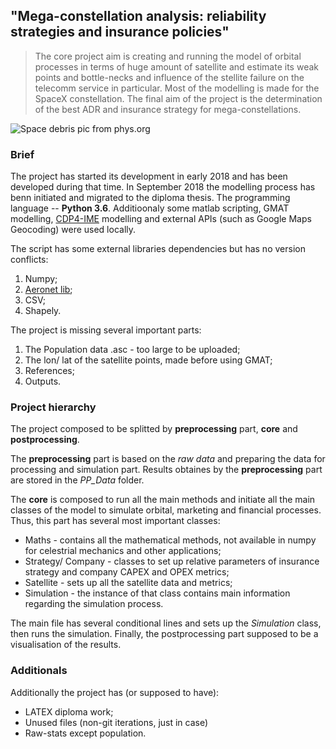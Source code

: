 ## "Mega-constellation analysis: reliability strategies and insurance policies"

> The core project aim is creating and running the model of orbital processes in terms of huge amount of satellite and estimate its weak points and bottle-necks and influence of the stellite failure on the telecomm service in particular. Most of the modelling is made for the SpaceX constellation. The final aim of the project is the determination of the best ADR and insurance strategy for mega-constellations.

![Space debris pic from phys.org](https://3c1703fe8d.site.internapcdn.net/newman/gfx/news/hires/2018/whyspacedebr.jpg)

### Brief

The project has started its development in early 2018 and has been developed during that time. In September 2018 the modelling process has benn initiated and migrated to the diploma thesis. The programming language -- **Python 3.6**. Additioonaly some matlab scripting, GMAT modelling, [CDP4-IME](https://github.com/RHEAGROUP/CDP4-IME-Community-Edition) modelling and external APIs (such as Google Maps Geocoding) were used locally.

The script has some external libraries dependencies but has no version conflicts:
1. Numpy;
2. [Aeronet lib](https://github.com/aeronetlab/aeronetlib);
3. CSV;
4. Shapely.

The project is missing several important parts:
1. The Population data .asc - too large to be uploaded;
2. The lon/ lat of the satellite points, made before using GMAT;
3. References;
4. Outputs.

### Project hierarchy
The project composed to be splitted by **preprocessing** part, **core** and **postprocessing**. 

The **preprocessing** part is based on the *raw data* and preparing the data for processing and simulation part. Results obtaines by the **preprocessing** part are stored in the *PP_Data* folder.

The **core** is composed to run all the main methods and initiate all the main classes of the model to simulate orbital, marketing and financial processes. Thus, this part has several most important classes:
* Maths - contains all the mathematical methods, not available in numpy for celestrial mechanics and other applications;
* Strategy/ Company - classes to set up relative parameters of insurance strategy and company CAPEX and OPEX metrics;
* Satellite - sets up all the satellite data and metrics;
* Simulation - the instance of that class contains main information regarding the simulation process.

The main file has several conditional lines and sets up the *Simulation* class, then runs the simulation.
Finally, the postprocessing part supposed to be a visualisation of the results.

### Additionals
Additionally the project has (or supposed to have):
* LATEX diploma work;
* Unused files (non-git iterations, just in case)
* Raw-stats except population.
